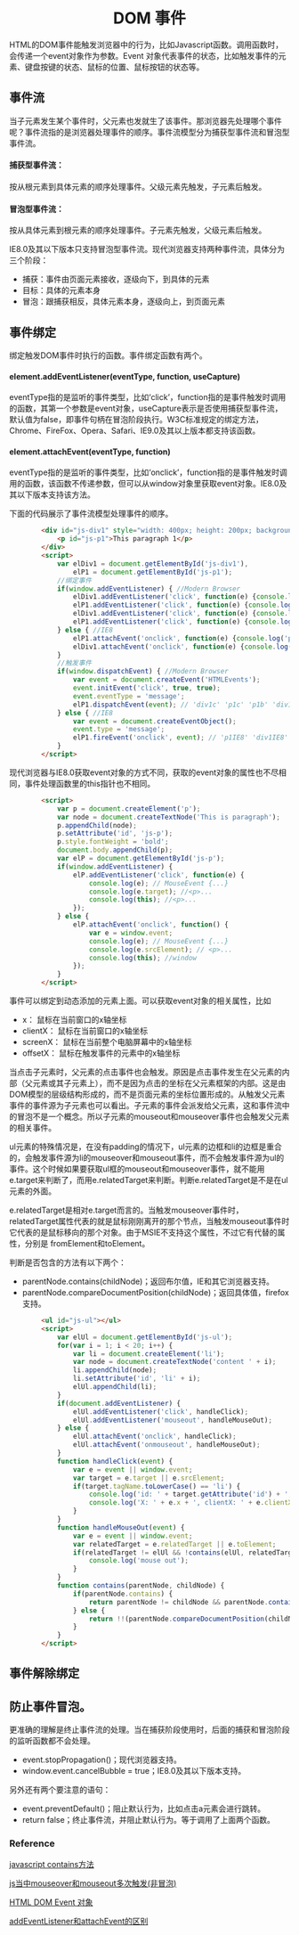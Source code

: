 <h1 align="center"> DOM 事件</h1>

HTML的DOM事件能触发浏览器中的行为，比如Javascript函数。调用函数时，会传递一个event对象作为参数。Event 对象代表事件的状态，比如触发事件的元素、键盘按键的状态、鼠标的位置、鼠标按钮的状态等。

事件流
-

当子元素发生某个事件时，父元素也发就生了该事件。那浏览器先处理哪个事件呢？事件流指的是浏览器处理事件的顺序。事件流模型分为捕获型事件流和冒泡型事件流。

#### 捕获型事件流：

按从根元素到具体元素的顺序处理事件。父级元素先触发，子元素后触发。

#### 冒泡型事件流：

按从具体元素到根元素的顺序处理事件。子元素先触发，父级元素后触发。

IE8.0及其以下版本只支持冒泡型事件流。现代浏览器支持两种事件流，具体分为三个阶段：

- 捕获：事件由页面元素接收，逐级向下，到具体的元素
- 目标：具体的元素本身
- 冒泡：跟捕获相反，具体元素本身，逐级向上，到页面元素

事件绑定
-

绑定触发DOM事件时执行的函数。事件绑定函数有两个。

#### element.addEventListener(eventType, function, useCapture)

eventType指的是监听的事件类型，比如‘click’，function指的是事件触发时调用的函数，其第一个参数是event对象，useCapture表示是否使用捕获型事件流，默认值为false，即事件句柄在冒泡阶段执行。W3C标准规定的绑定方法，Chrome、FireFox、Opera、Safari、IE9.0及其以上版本都支持该函数。

#### element.attachEvent(eventType, function)

eventType指的是监听的事件类型，比如‘onclick’，function指的是事件触发时调用的函数，该函数不传递参数，但可以从window对象里获取event对象。IE8.0及其以下版本支持该方法。

下面的代码展示了事件流模型处理事件的顺序。

```html
		<div id="js-div1" style="width: 400px; height: 200px; background-color:gray;">
			<p id="js-p1">This paragraph 1</p>
		</div>
		<script>
			var elDiv1 = document.getElementById('js-div1'),
				elP1 = document.getElementById('js-p1');
			//绑定事件
			if(window.addEventListener) { //Modern Browser	
				elDiv1.addEventListener('click', function(e) {console.log('div1c');e.stopPropagation();}, true);
				elP1.addEventListener('click', function(e) {console.log('p1c')}, true);
				elDiv1.addEventListener('click', function(e) {console.log('div1b')}, false);
				elP1.addEventListener('click', function(e) {console.log('p1b')}, false);
			} else { //IE8
				elP1.attachEvent('onclick', function(e) {console.log('p1IE8')});
				elDiv1.attachEvent('onclick', function(e) {console.log('div1IE8')});
			}
			//触发事件
			if(window.dispatchEvent) { //Modern Browser
				var event = document.createEvent('HTMLEvents');
				event.initEvent('click', true, true);
				event.eventType = 'message';
				elP1.dispatchEvent(event); // 'div1c' 'p1c' 'p1b' 'div1b' (chrome)
			} else { //IE8
				var event = document.createEventObject();
				event.type = 'message';
				elP1.fireEvent('onclick', event); // 'p1IE8' 'div1IE8' (IE8)
			}
		</script>
```

现代浏览器与IE8.0获取event对象的方式不同，获取的event对象的属性也不尽相同，事件处理函数里的this指针也不相同。

```html
		<script>
			var p = document.createElement('p');
			var node = document.createTextNode('This is paragraph');			
			p.appendChild(node);
			p.setAttribute('id', 'js-p');
			p.style.fontWeight = 'bold';
			document.body.appendChild(p);
			var elP = document.getElementById('js-p');
			if(window.addEventListener) {
				elP.addEventListener('click', function(e) {
					console.log(e); // MouseEvent {...}
					console.log(e.target); //<p>...
					console.log(this); //<p>...
				});
			} else {
				elP.attachEvent('onclick', function() {
					var e = window.event;
					console.log(e); // MouseEvent {...}
					console.log(e.srcElement); // <p>...
					console.log(this); //window
				});
			}
		</script>
```

事件可以绑定到动态添加的元素上面。可以获取event对象的相关属性，比如

- x： 鼠标在当前窗口的x轴坐标
- clientX： 鼠标在当前窗口的x轴坐标
- screenX： 鼠标在当前整个电脑屏幕中的x轴坐标
- offsetX： 鼠标在触发事件的元素中的x轴坐标

当点击子元素时，父元素的点击事件也会触发。原因是点击事件发生在父元素的内部（父元素或其子元素上），而不是因为点击的坐标在父元素框架的内部。这是由DOM模型的层级结构形成的，而不是页面元素的坐标位置形成的。从触发父元素事件的事件源为子元素也可以看出。子元素的事件会派发给父元素，这和事件流中的冒泡不是一个概念。所以子元素的mouseout和mouseover事件也会触发父元素的相关事件。

ul元素的特殊情况是，在没有padding的情况下，ul元素的边框和li的边框是重合的，会触发事件源为li的mouseover和mouseout事件，而不会触发事件源为ul的事件。这个时候如果要获取ul框的mouseout和mouseover事件，就不能用e.target来判断了，而用e.relatedTarget来判断。判断e.relatedTarget是不是在ul元素的外面。

e.relatedTarget是相对e.target而言的。当触发mouseover事件时，relatedTarget属性代表的就是鼠标刚刚离开的那个节点，当触发mouseout事件时它代表的是鼠标移向的那个对象。由于MSIE不支持这个属性，不过它有代替的属性，分别是 fromElement和toElement。

判断是否包含的方法有以下两个：

- parentNode.contains(childNode)；返回布尔值，IE和其它浏览器支持。
- parentNode.compareDocumentPosition(childNode)；返回具体值，firefox支持。

```html
		<ul id="js-ul"></ul>
		<script>
			var elUl = document.getElementById('js-ul');			
			for(var i = 1; i < 20; i++) {
				var li = document.createElement('li');
				var node = document.createTextNode('content ' + i);
				li.appendChild(node);
				li.setAttribute('id', 'li' + i);
				elUl.appendChild(li);
			}
			if(document.addEventListener) {
				elUl.addEventListener('click', handleClick);
				elUl.addEventListener('mouseout', handleMouseOut);
			} else {
				elUl.attachEvent('onclick', handleClick);
				elUl.attachEvent('onmouseout', handleMouseOut);
			}
			function handleClick(event) {
				var e = event || window.event;
				var target = e.target || e.srcElement;
				if(target.tagName.toLowerCase() == 'li') {
					console.log('id: ' + target.getAttribute('id') + ', text: ' + target.innerText);
					console.log('X: ' + e.x + ', clientX: ' + e.clientX + ', screenX: ' + e.screenX + ', offsetX: ' + e.offsetX);
				}
			}
			function handleMouseOut(event) {
				var e = event || window.event;
				var relatedTarget = e.relatedTarget || e.toElement;
				if(relatedTarget != elUl && !contains(elUl, relatedTarget)) {
					console.log('mouse out');
				}
			}
			function contains(parentNode, childNode) {
				if(parentNode.contains) {
					return parentNode != childNode && parentNode.contains(childNode);
				} else {
					return !!(parentNode.compareDocumentPosition(childNode) & 16);
				}
			}
		</script>
```

事件解除绑定
-

防止事件冒泡。
-

更准确的理解是终止事件流的处理。当在捕获阶段使用时，后面的捕获和冒泡阶段的监听函数都不会处理。

- event.stopPropagation()；现代浏览器支持。
- window.event.cancelBubble = true；IE8.0及其以下版本支持。

另外还有两个要注意的语句：

- event.preventDefault()；阻止默认行为，比如点击a元素会进行跳转。
- return false；终止事件流，并阻止默认行为。等于调用了上面两个函数。




### Reference

<a href="http://www.cnblogs.com/rubylouvre/archive/2009/10/14/1583523.html">javascript contains方法</a>

<a href="http://blog.csdn.net/ltx851201/article/details/6800553">js当中mouseover和mouseout多次触发(非冒泡)</a>

<a href="http://www.w3school.com.cn/jsref/dom_obj_event.asp">HTML DOM Event 对象</a>

<a href="http://blog.csdn.net/yisuowushinian/article/details/45673487"> addEventListener和attachEvent的区别</a>

<a href="http://blog.csdn.net/darkread/article/details/7636677"></a>

<a href=""></a>




